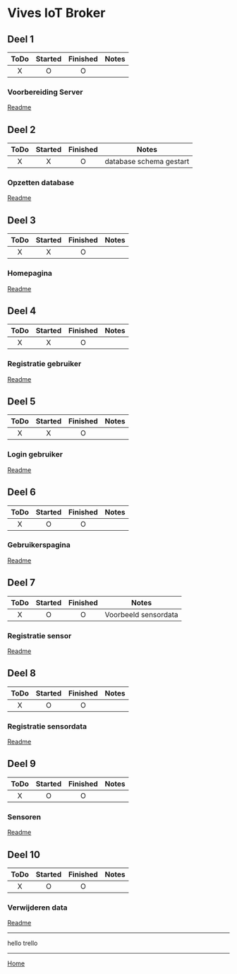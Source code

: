 # Vives IoT Broker

## Deel 1

|  ToDo   | Started | Finished |Notes|
| :-----: | :-----: | :------: | :--:|
|    X    |    O    |    O     | |

### Voorbereiding Server

[Readme](./readme/Deel_01_VoorbereidingServer/Readme.md)

## Deel 2

|  ToDo   | Started | Finished |Notes|
| :-----: | :-----: | :------: | :--:|
|    X    |    X    |    O     | database schema gestart |

### Opzetten database

[Readme](./readme/Deel_02_OpzettenDatabase/Readme.md)

## Deel 3

|  ToDo   | Started | Finished |Notes|
| :-----: | :-----: | :------: | :--:|
|    X    |    X    |    O     | |

### Homepagina

[Readme](./readme/Deel_03_Homepagina/Readme.md)

## Deel 4

|  ToDo   | Started | Finished |Notes|
| :-----: | :-----: | :------: | :--:|
|    X    |    X    |    O     | |

### Registratie gebruiker

[Readme](./readme/Deel_04_RegistratieGebruiker/Readme.md)

## Deel 5

|  ToDo   | Started | Finished |Notes|
| :-----: | :-----: | :------: | :--:|
|    X    |    X    |    O     | |

### Login gebruiker

[Readme](./readme/Deel_05_LoginGebruiker/Readme.md)

## Deel 6

|  ToDo   | Started | Finished |Notes|
| :-----: | :-----: | :------: | :--:|
|    X    |    O    |    O     | |

### Gebruikerspagina

[Readme](./readme/Deel_06_Gebruikerspagina/Readme.md)

## Deel 7

|  ToDo   | Started | Finished |Notes|
| :-----: | :-----: | :------: | :--:|
|    X    |    O    |    O     | Voorbeeld sensordata |

### Registratie sensor

[Readme](./readme/Deel_07_RegistratieSensor/Readme.md)

## Deel 8

|  ToDo   | Started | Finished |Notes|
| :-----: | :-----: | :------: | :--:|
|    X    |    O    |    O     | |

### Registratie sensordata

[Readme](./readme/Deel_08_RegistratieSensordata/Readme.md)

## Deel 9

|  ToDo   | Started | Finished |Notes|
| :-----: | :-----: | :------: | :--:|
|    X    |    O    |    O     | |

### Sensoren

[Readme](./readme/Deel_09_Sensoren/Readme.md)

## Deel 10

|  ToDo   | Started | Finished |Notes|
| :-----: | :-----: | :------: | :--:|
|    X    |    O    |    O     | |

### Verwijderen data

[Readme](./readme/Deel_10_Verwijderen_Data/Readme.md)

---

hello trello

---

[Home](/README.md)
